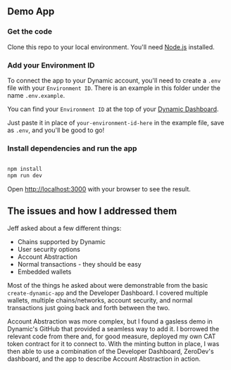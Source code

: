 ## Demo App

### Get the code

Clone this repo to your local environment. You'll need [Node.js](https://nodejs.org) installed.

### Add your Environment ID

To connect the app to your Dynamic account, you'll need to create a `.env` file with your `Environment ID`.
There is an example in this folder under the name `.env.example`.

You can find your `Environment ID` at the top of your [Dynamic Dashboard](https://app.dynamic.xyz/dashboard/overview).

Just paste it in place of `your-environment-id-here` in the example file, save as `.env`, and you'll be good to go!

### Install dependencies and run the app

```bash

npm install
npm run dev

```

Open [http://localhost:3000](http://localhost:3000) with your browser to see the result.

## The issues and how I addressed them

Jeff asked about a few different things:

- Chains supported by Dynamic
- User security options
- Account Abstraction
- Normal transactions - they should be easy
- Embedded wallets

Most of the things he asked about were demonstrable from the basic `create-dynamic-app` and the Developer Dashboard. I covered multiple wallets, multiple chains/networks, account security, and normal transactions just going back and forth between the two.

Account Abstraction was more complex, but I found a gasless demo in Dynamic's GitHub that provided a seamless way to add it. I borrowed the relevant code from there and, for good measure, deployed my own CAT token contract for it to connect to. With the minting button in place, I was then able to use a combination of the Developer Dashboard, ZeroDev's dashboard, and the app to describe Account Abstraction in action.
